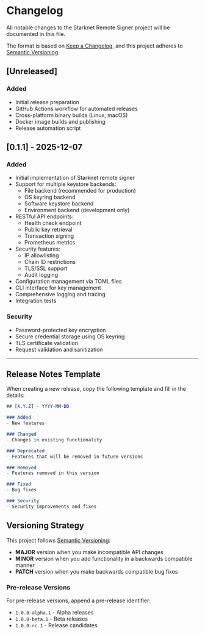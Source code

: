 # Changelog

All notable changes to the Starknet Remote Signer project will be documented in this file.

The format is based on [Keep a Changelog](https://keepachangelog.com/en/1.0.0/),
and this project adheres to [Semantic Versioning](https://semver.org/spec/v2.0.0.html).

## [Unreleased]

### Added
- Initial release preparation
- GitHub Actions workflow for automated releases
- Cross-platform binary builds (Linux, macOS)
- Docker image builds and publishing
- Release automation script

## [0.1.1] - 2025-12-07

### Added
- Initial implementation of Starknet remote signer
- Support for multiple keystore backends:
  - File backend (recommended for production)
  - OS keyring backend
  - Software keystore backend
  - Environment backend (development only)
- RESTful API endpoints:
  - Health check endpoint
  - Public key retrieval
  - Transaction signing
  - Prometheus metrics
- Security features:
  - IP allowlisting
  - Chain ID restrictions
  - TLS/SSL support
  - Audit logging
- Configuration management via TOML files
- CLI interface for key management
- Comprehensive logging and tracing
- Integration tests

### Security
- Password-protected key encryption
- Secure credential storage using OS keyring
- TLS certificate validation
- Request validation and sanitization

---

## Release Notes Template

When creating a new release, copy the following template and fill in the details:

```markdown
## [X.Y.Z] - YYYY-MM-DD

### Added
- New features

### Changed
- Changes in existing functionality

### Deprecated
- Features that will be removed in future versions

### Removed
- Features removed in this version

### Fixed
- Bug fixes

### Security
- Security improvements and fixes
```

## Versioning Strategy

This project follows [Semantic Versioning](https://semver.org/):

- **MAJOR** version when you make incompatible API changes
- **MINOR** version when you add functionality in a backwards compatible manner
- **PATCH** version when you make backwards compatible bug fixes

### Pre-release Versions

For pre-release versions, append a pre-release identifier:
- `1.0.0-alpha.1` - Alpha releases
- `1.0.0-beta.1` - Beta releases
- `1.0.0-rc.1` - Release candidates 
